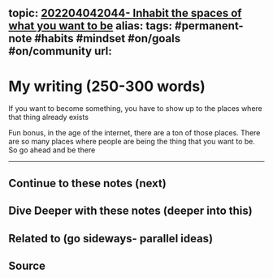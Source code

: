 topic: [202204042044- Inhabit the spaces of what you want to be](.md)
alias: 
tags: #permanent-note #habits #mindset #on/goals #on/community
url: 
---

# My writing (250-300 words)

If you want to become something, you have to show up to the places where that thing already exists

Fun bonus, in the age of the internet, there are a ton of those places. There are so many places where people are being the thing that you want to be. So go ahead and be there

---
## Continue to these notes (next)

## Dive Deeper with these notes (deeper into this)
		
## Related to (go sideways- parallel ideas)
	
## Source